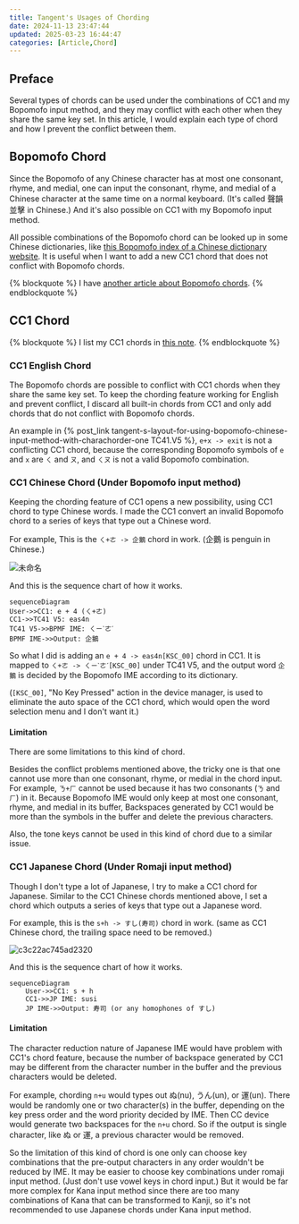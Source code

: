 ```yaml
---
title: Tangent's Usages of Chording
date: 2024-11-13 23:47:44
updated: 2025-03-23 16:44:47
categories: [Article,Chord]
---
```


## Preface

Several types of chords can be used under the combinations of CC1 and my Bopomofo input method, and they may conflict with each other when they share the same key set. In this article, I would explain each type of chord and how I prevent the conflict between them.

## Bopomofo Chord

Since the Bopomofo of any Chinese character has at most one consonant, rhyme, and medial, one can input the consonant, rhyme, and medial of a Chinese character at the same time on a normal keyboard. (It's called 聲韻並擊 in Chinese.) And it's also possible on CC1 with my Bopomofo input method. 

All possible combinations of the Bopomofo chord can be looked up in some Chinese dictionaries, like [this Bopomofo index of a Chinese dictionary website](https://www.zdic.net/zd/zy/). It is useful when I want to add a new CC1 chord that does not conflict with Bopomofo chords.

{% blockquote %}
I have [another article about Bopomofo chords](/@andy23512/rywyCLGa0).
{% endblockquote %}

## CC1 Chord

{% blockquote %}
I list my CC1 chords in [this note](/@andy23512/BJ-I7kx0T).
{% endblockquote %}

### CC1 English Chord

The Bopomofo chords are possible to conflict with CC1 chords when they share the same key set. To keep the chording feature working for English and prevent conflict, I discard all built-in chords from CC1 and only add chords that do not conflict with Bopomofo chords. 

An example in {% post_link tangent-s-layout-for-using-bopomofo-chinese-input-method-with-charachorder-one TC41.V5 %}, `e+x -> exit` is not a conflicting CC1 chord, because the corresponding Bopomofo symbols of `e` and `x` are `ㄑ` and `ㄡ`, and `ㄑㄡ` is not a valid Bopomofo combination.

### CC1 Chinese Chord (Under Bopomofo input method)

Keeping the chording feature of CC1 opens a new possibility, using CC1 chord to type Chinese words. I made the CC1 convert an invalid Bopomofo chord to a series of keys that type out a Chinese word.

For example, This is the `ㄑ+ㄜ -> 企鵝` chord in work. (企鵝 is penguin in Chinese.)

![未命名](https://hackmd.io/_uploads/SkBHwn2_T.gif)

And this is the sequence chart of how it works.

```mermaid
sequenceDiagram
User->>CC1: e + 4 (ㄑ+ㄜ)
CC1->>TC41 V5: eas4n
TC41 V5->>BPMF IME: ㄑㄧˋㄜˊ
BPMF IME->>Output: 企鵝
```

So what I did is adding an `e + 4 -> eas4n[KSC_00]` chord in CC1. It is mapped to `ㄑ+ㄜ -> ㄑㄧˋㄜˊ[KSC_00]` under TC41 V5, and the output word `企鵝` is decided by the Bopomofo IME according to its dictionary.

(`[KSC_00]`, "No Key Pressed" action in the device manager, is used to eliminate the auto space of the CC1 chord, which would open the word selection menu and I don't want it.)

#### Limitation

There are some limitations to this kind of chord. 

Besides the conflict problems mentioned above, the tricky one is that one cannot use more than one consonant, rhyme, or medial in the chord input. For example, `ㄋ+ㄏ` cannot be used because it has two consonants (`ㄋ` and `ㄏ`) in it. Because Bopomofo IME would only keep at most one consonant, rhyme, and medial in its buffer, Backspaces generated by CC1 would be more than the symbols in the buffer and delete the previous characters.

Also, the tone keys cannot be used in this kind of chord due to a similar issue.

### CC1 Japanese Chord (Under Romaji input method)

Though I don't type a lot of Japanese, I try to make a CC1 chord for Japanese. Similar to the CC1 Chinese chords mentioned above, I set a chord which outputs a series of keys that type out a Japanese word.

For example, this is the `s+h -> すし(寿司)` chord in work. (same as CC1 Chinese chord, the trailing space need to be removed.)

![c3c22ac745ad2320](https://hackmd.io/_uploads/HkPjpxeCa.gif)

And this is the sequence chart of how it works.

```mermaid
sequenceDiagram
    User->>CC1: s + h
    CC1->>JP IME: susi
    JP IME->>Output: 寿司 (or any homophones of すし)
```

#### Limitation

The character reduction nature of Japanese IME would have problem with CC1's chord feature, because the number of backspace generated by CC1 may be different from the character number in the buffer and the previous characters would be deleted.

For example, chording `n+u` would types out ぬ(nu), うん(un), or 運(un). There would be randomly one or two character(s) in the buffer, depending on the key press order and the word priority decided by IME. Then CC device would generate two backspaces for the `n+u` chord. So if the output is single character, like ぬ or 運, a previous character would be removed.

So the limitation of this kind of chord is one only can choose key combinations that the pre-output characters in any order wouldn't be reduced by IME. It may be easier to choose key combinations under romaji input method. (Just don't use vowel keys in chord input.) But it would be far more complex for Kana input method since there are too many combinations of Kana that can be transformed to Kanji, so it's not recommended to use Japanese chords under Kana input method. 
